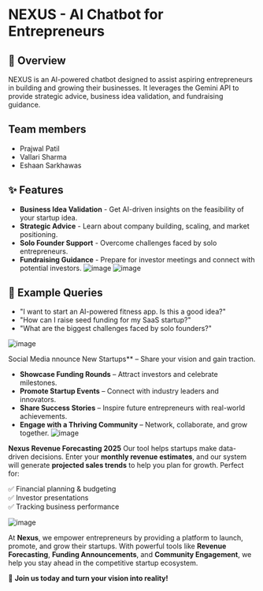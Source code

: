 # NEXUS - AI Chatbot for Entrepreneurs

## 🚀 Overview
NEXUS is an AI-powered chatbot designed to assist aspiring entrepreneurs in building and growing their businesses. It leverages the Gemini API to provide strategic advice, business idea validation, and fundraising guidance.

## Team members
- Prajwal Patil
- Vallari Sharma
- Eshaan Sarkhawas

## ✨ Features
- **Business Idea Validation** - Get AI-driven insights on the feasibility of your startup idea.
- **Strategic Advice** - Learn about company building, scaling, and market positioning.
- **Solo Founder Support** - Overcome challenges faced by solo entrepreneurs.
- **Fundraising Guidance** - Prepare for investor meetings and connect with potential investors.
 ![image](https://github.com/user-attachments/assets/2329ac91-a31a-4b1e-8bad-fdfad618ea4c)
  ![image](https://github.com/user-attachments/assets/7feb6f78-cc0a-4090-926c-3bffb2924b7b)




## 📌 Example Queries
- "I want to start an AI-powered fitness app. Is this a good idea?"
- "How can I raise seed funding for my SaaS startup?"
- "What are the biggest challenges faced by solo founders?"

![image](https://github.com/user-attachments/assets/a11e5f24-d505-434e-9a9b-c5ef93871e3e)



  Social Media
  nnounce New Startups** – Share your vision and gain traction.  
-  **Showcase Funding Rounds** – Attract investors and celebrate milestones.  
-  **Promote Startup Events** – Connect with industry leaders and innovators.  
-  **Share Success Stories** – Inspire future entrepreneurs with real-world achievements.  
-  **Engage with a Thriving Community** – Network, collaborate, and grow together.
   ![image](https://github.com/user-attachments/assets/7f59b3a0-c245-4a92-bc0c-175d9e308e7f)

   

 **Nexus Revenue Forecasting 2025**
 Our tool helps startups make data-driven decisions. Enter your **monthly revenue estimates**, and our system will generate **projected sales trends** to help you plan for growth. Perfect for:  

✅ Financial planning & budgeting  
✅ Investor presentations  
✅ Tracking business performance 

![image](https://github.com/user-attachments/assets/2b90f058-7e35-4cd5-ab66-bf930823d2d1)


At **Nexus**, we empower entrepreneurs by providing a platform to launch, promote, and grow their startups. With powerful tools like **Revenue Forecasting**, **Funding Announcements**, and **Community Engagement**, we help you stay ahead in the competitive startup ecosystem.  

🚀 **Join us today and turn your vision into reality!**  






